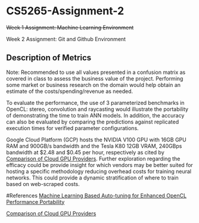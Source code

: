 # CS5265-Assignment-2
~~Week 1 Assignment: Machine Learning Environment~~

Week 2 Assignment: Git and Github Environment

## Description of Metrics
Note: Recommended to use all values presented in a confusion matrix 
as covered in class to assess the business value of the project.
Performing some market or business research on the domain would help 
obtain an estimate of the costs/spending/revenue as needed.

To evaluate the performance, the use of 3 parameterized benchmarks in OpenCL:
stereo, convolution and raycasting would illustrate the portability of 
demonstrating the time to train ANN models. In addition, the accuracy can also
be evaluated by comparing the predictions against replicated execution times
for verified parameter configurations.

Google Cloud Platform (GCP) hosts the NVIDIA V100 GPU with 16GB GPU RAM and 900GB/s bandwidth 
and the Tesla K80 12GB VRAM, 240GBps bandwidth at $2.48 and $0.45 per hour, 
respectively as cited by [Comparison of Cloud GPU Providers](https://thechief.io/c/editorial/comparison-cloud-gpu-providers/).
Further exploration regarding the efficacy could be provide insight for which vendors
may be better suited for hosting a specific methodology reducing overhead costs for training neural networks.
This could provide a dynamic stratification of where to train based on web-scraped costs.

#References
[Machine Learning Based Auto-tuning for
Enhanced OpenCL Performance Portability](https://arxiv.org/pdf/1506.00842.pdf)

[Comparison of Cloud GPU Providers](https://thechief.io/c/editorial/comparison-cloud-gpu-providers/)
